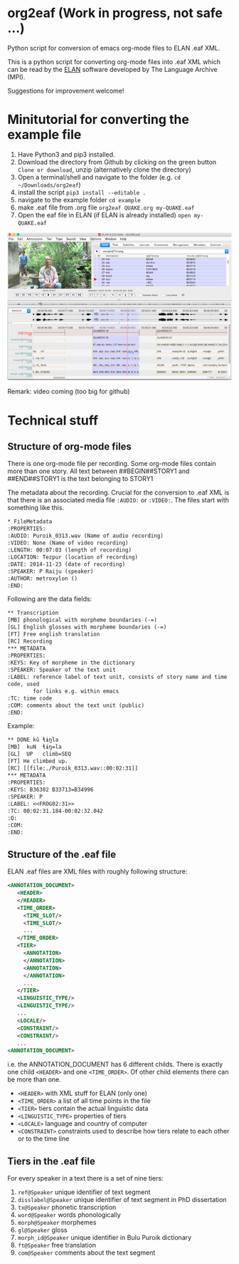 # org2eaf (Work in progress, not safe ...)
Python script for conversion of emacs org-mode files to ELAN .eaf XML.

This is a python script for converting org-mode files into .eaf XML
which can be read by the [ELAN][] software developed by The Language
Archive (MPI).

Suggestions for improvement welcome!

[org-mode]: http://orgmode.org/
[ELAN]: https://tla.mpi.nl/tools/tla-tools/elan/

# Minitutorial for converting the example file
1) Have Python3 and pip3 installed.
2) Download the  directory from Github by clicking on the green button `Clone or download`, unzip (alternatively clone the directory)
3) Open a terminal/shell and navigate to the folder (e.g. `cd ~/Downloads/org2eaf`)
4) install the script `pip3 install --editable .`
5) navigate to the example folder `cd example`
6) make .eaf file from .org file `org2eaf QUAKE.org my-QUAKE.eaf`
7) Open the eaf file in ELAN (if ELAN is already installed) `open my-QUAKE.eaf`

![Elan screenshot](./images/elan-screenshot.png)

Remark: video coming (too big for github)

# Technical stuff
## Structure of org-mode files
There is one org-mode file per recording. Some org-mode files contain
more than one story. All text between ##BEGIN##STORY1 and ##END##STORY1
is the text belonging to STORY1

The metadata about the recording. Crucial for the conversion to .eaf
XML is that there is an associated media file `:AUDIO:` or
`:VIDEO:`. The files start with something like this.

```Org
* FileMetadata
:PROPERTIES:
:AUDIO: Puroik_0313.wav (Name of audio recording)
:VIDEO: None (Name of video recording)
:LENGTH: 00:07:03 (length of recording)
:LOCATION: Tezpur (location of recording)
:DATE: 2014-11-23 (date of recording)
:SPEAKER: P Raiju (speaker)
:AUTHOR: metroxylon ()
:END:
```

Following are the data fields:

```Org
** Transcription
[MB] phonological with morpheme boundaries (-=)
[GL] English glosses with morpheme boundaries (-=)
[FT] Free english translation
[RC] Recording
*** METADATA
:PROPERTIES:
:KEYS: Key of morpheme in the dictionary
:SPEAKER: Speaker of the text unit
:LABEL: reference label of text unit, consists of story name and time code, used
        for links e.g. within emacs
:TC: time code
:COM: comments about the text unit (public)
:END:
```


Example:

```Org
** DONE kũ ɬɨŋla
[MB]  kuN  ɬɨŋ=la
[GL]  UP   climb=SEQ
[FT] He climbed up.
[RC] [[file:./Puroik_0313.wav::00:02:31]]
*** METADATA
:PROPERTIES:
:KEYS: B36302 B33713=B34996
:SPEAKER: P
:LABEL: <<FROG02:31>>
:TC: 00:02:31.184-00:02:32.042
:Q:
:COM:
:END:
```

## Structure of the .eaf file

ELAN .eaf files are XML files with roughly following structure:

```xml
<ANNOTATION_DOCUMENT>
   <HEADER>
   </HEADER>
   <TIME_ORDER>
     <TIME_SLOT/>
     <TIME_SLOT/>
     ...
   </TIME_ORDER>
   <TIER>
     <ANNOTATION>
     </ANNOTATION>
     <ANNOTATION>
     </ANNOTATION>
     ...
   </TIER>
   <LINGUISTIC_TYPE/>
   <LINGUISTIC_TYPE/>
   ...
   <LOCALE/>
   <CONSTRAINT/>
   <CONSTRAINT/>
   ...
<ANNOTATION_DOCUMENT>
```

i.e. the ANNOTATION_DOCUMENT has 6 different childs. There is exactly
one child `<HEADER>` and one `<TIME_ORDER>`. Of other child elements
there can be more than one.

- `<HEADER>` with XML stuff for ELAN (only one)
- `<TIME_ORDER>` a list of all time points in the file
- `<TIER>` tiers contain the actual linguistic data
- `<LINGUISTIC_TYPE>` properties of tiers
- `<LOCALE>` language and country of computer
- `<CONSTRAINT>` constraints used to describe how tiers relate to each
  other or to the time line

## Tiers in the .eaf file
For every speaker in a text there is a set of nine tiers:
1) `ref@Speaker` unique identifier of text segment
2) `disslabel@Speaker` unique identifier of text segment in PhD dissertation
3) `tx@Speaker` phonetic transcription
4) `word@Speaker` words phonologically
5) `morph@Speaker` morphemes
6) `gl@Speaker` gloss
7) `morph_id@Speaker` unique identifier in Bulu Puroik dictionary
8) `ft@Speaker` free translation
9) `com@Speaker` comments about the text segment
